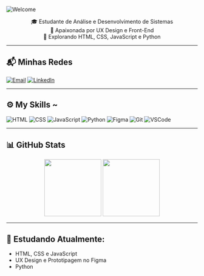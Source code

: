 ![Welcome](https://img.shields.io/badge/Welcome_to_my_profile!-FF4EC7?style=for-the-badge&logo=github)


<p align="center">
  🎓 Estudante de Análise e Desenvolvimento de Sistemas <br>
  🎨 Apaixonada por UX Design e Front-End <br>
  🚀 Explorando HTML, CSS, JavaScript e Python
</p>

---

## 📬 Minhas Redes

[![Email](https://img.shields.io/badge/Email-333333?style=for-the-badge&logo=gmail&logoColor=white)](mailto:smnunes99@gmail.com)
[![LinkedIn](https://img.shields.io/badge/LinkedIn-0A66C2?style=for-the-badge&logo=linkedin&logoColor=white)](https://www.linkedin.com/in/sthefanymenezes1/)

---

## ⚙️ My Skills ~

![HTML](https://img.shields.io/badge/HTML5-E34F26?style=flat&logo=html5&logoColor=white)
![CSS](https://img.shields.io/badge/CSS3-1572B6?style=flat&logo=css3&logoColor=white)
![JavaScript](https://img.shields.io/badge/JavaScript-F7DF1E?style=flat&logo=javascript&logoColor=black)
![Python](https://img.shields.io/badge/Python-3776AB?style=flat&logo=python&logoColor=white)
![Figma](https://img.shields.io/badge/Figma-F24E1E?style=flat&logo=figma&logoColor=white)
![Git](https://img.shields.io/badge/Git-F05032?style=flat&logo=git&logoColor=white)
![VSCode](https://img.shields.io/badge/VS_Code-007ACC?style=flat&logo=visual-studio-code&logoColor=white)

---

## 📊 GitHub Stats

<div align="center">
  <img height="150em" src="https://github-readme-stats.vercel.app/api?username=sthern2&show_icons=true&theme=radical"/>
  <img height="150em" src="https://github-readme-stats.vercel.app/api/top-langs/?username=sthern2&layout=compact&theme=radical"/>
</div>

---

## 🎨 Estudando Atualmente:
- HTML, CSS e JavaScript
- UX Design e Prototipagem no Figma
- Python 
